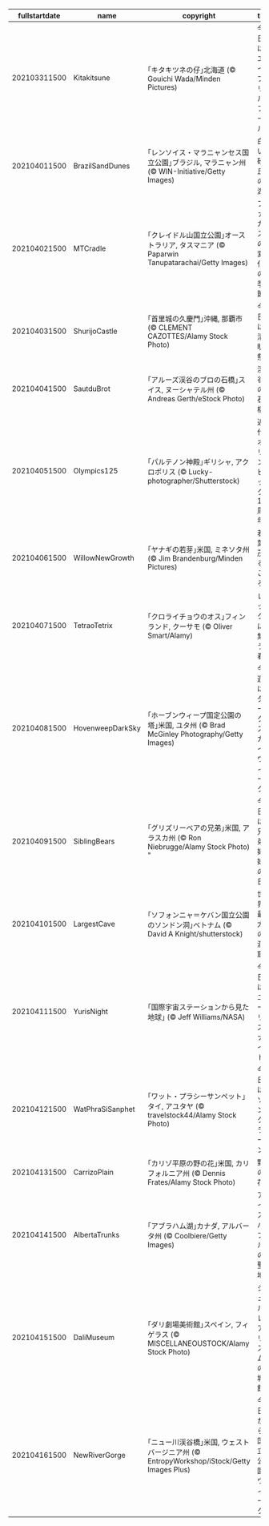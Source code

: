 |fullstartdate|name|copyright|title|image|
|--|--|--|--|--|
202103311500|Kitakitsune|｢キタキツネの仔｣北海道 (© Gouichi Wada/Minden Pictures)|今日はエイプリルフール|![](/ja-JP/2021/04/202103311500Kitakitsune.jpg)|
202104011500|BrazilSandDunes|｢レンソイス・マラニャンセス国立公園｣ブラジル, マラニャン州 (© WIN-Initiative/Getty Images)|白い砂丘の湖|![](/ja-JP/2021/04/202104011500BrazilSandDunes.jpg)|
202104021500|MTCradle|｢クレイドル山国立公園｣オーストラリア, タスマニア (© Paparwin Tanupatarachai/Getty Images)|ファガスの変化の季節|![](/ja-JP/2021/04/202104021500MTCradle.jpg)|
202104031500|ShurijoCastle|｢首里城の久慶門｣沖縄, 那覇市 (© CLEMENT CAZOTTES/Alamy Stock Photo)|今日は清明祭|![](/ja-JP/2021/04/202104031500ShurijoCastle.jpg)|
202104041500|SautduBrot|｢アルーズ渓谷のブロの石橋｣スイス, ヌーシャテル州 (© Andreas Gerth/eStock Photo)|渓谷の石橋|![](/ja-JP/2021/04/202104041500SautduBrot.jpg)|
202104051500|Olympics125|｢パルテノン神殿｣ギリシャ, アクロポリス (© Lucky-photographer/Shutterstock)|近代オリンピック 125 周年|![](/ja-JP/2021/04/202104051500Olympics125.jpg)|
202104061500|WillowNewGrowth|｢ヤナギの若芽｣米国, ミネソタ州 (© Jim Brandenburg/Minden Pictures)|若葉茂るころ|![](/ja-JP/2021/04/202104061500WillowNewGrowth.jpg)|
202104071500|TetraoTetrix|｢クロライチョウのオス｣フィンランド, クーサモ (© Oliver Smart/Alamy)|レックに集う春|![](/ja-JP/2021/04/202104071500TetraoTetrix.jpg)|
202104081500|HovenweepDarkSky|｢ホーブンウィープ国定公園の塔｣米国, ユタ州 (© Brad McGinley Photography/Getty Images)|今週はダークスカイウィーク|![](/ja-JP/2021/04/202104081500HovenweepDarkSky.jpg)|
202104091500|SiblingBears|｢グリズリーベアの兄弟｣米国, アラスカ州 (© Ron Niebrugge/Alamy Stock Photo) 	"|今日は兄弟姉妹の日|![](/ja-JP/2021/04/202104091500SiblingBears.jpg)|
202104101500|LargestCave|｢ソフォンニャ＝ケバン国立公園のソンドン洞｣ベトナム (© David A Knight/shutterstock)|世界最大の洞窟|![](/ja-JP/2021/04/202104101500LargestCave.jpg)|
202104111500|YurisNight|｢国際宇宙ステーションから見た地球｣ (© Jeff Williams/NASA)|今日はユーリズナイト|![](/ja-JP/2021/04/202104111500YurisNight.jpg)|
202104121500|WatPhraSiSanphet|｢ワット・プラシーサンペット｣タイ, アユタヤ (© travelstock44/Alamy Stock Photo)|今日はソンクラーン|![](/ja-JP/2021/04/202104121500WatPhraSiSanphet.jpg)|
202104131500|CarrizoPlain|｢カリゾ平原の野の花｣米国, カリフォルニア州 (© Dennis Frates/Alamy Stock Photo)|野の花|![](/ja-JP/2021/04/202104131500CarrizoPlain.jpg)|
202104141500|AlbertaTrunks|｢アブラハム湖｣カナダ, アルバータ州 (© Coolbiere/Getty Images)|アイスバブルの聖地|![](/ja-JP/2021/04/202104141500AlbertaTrunks.jpg)|
202104151500|DaliMuseum|｢ダリ劇場美術館｣スペイン, フィゲラス (© MISCELLANEOUSTOCK/Alamy Stock Photo)|シュルレアリスムの城館|![](/ja-JP/2021/04/202104151500DaliMuseum.jpg)|
202104161500|NewRiverGorge|｢ニュー川渓谷橋｣米国, ウェストバージニア州 (© EntropyWorkshop/iStock/Getty Images Plus)|今日から国立公園ウィーク|![](/ja-JP/2021/04/202104161500NewRiverGorge.jpg)|
